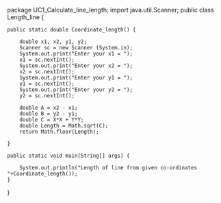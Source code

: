 

package UC1_Calculate_line_length;
import java.util.Scanner;
public class Length_line {
	
	public static double Coordinate_length() {
		
		double x1, x2, y1, y2;
		Scanner sc = new Scanner (System.in);
		System.out.print("Enter your x1 = ");
		x1 = sc.nextInt();
		System.out.print("Enter your x2 = ");
		x2 = sc.nextInt();
		System.out.print("Enter your y1 = ");
		y1 = sc.nextInt();
		System.out.print("Enter your y2 = ");
		y2 = sc.nextInt();
		
		double A = x2 - x1;
		double B = y2 - y1;
		double C = X*X + Y*Y;
		double Length = Math.sqrt(C);
		return Math.floor(Length);
	
	}

	public static void main(String[] args) {
		
		System.out.println("Length of line from given co-ordinates "+Coordinate_length());
	}

}
